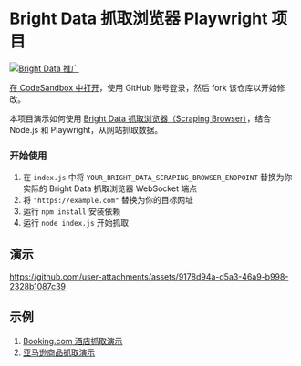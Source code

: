 # Bright Data 抓取浏览器 Playwright 项目

[![Bright Data 推广](https://github.com/bright-cn/LinkedIn-Scraper/raw/main/Proxies%20and%20scrapers%20GitHub%20bonus%20banner.png)](https://www.bright.cn/)

<a href="https://codesandbox.io/p/devbox/github/bright-cn/bright-data-scraping-browser-nodejs-playwright-project?file=%2Findex.js" target="_blank" rel="noopener">在 CodeSandbox 中打开</a>，使用 GitHub 账号登录，然后 fork 该仓库以开始修改。

本项目演示如何使用 <a href="https://www.bright.cn/products/scraping-browser" target="_blank" rel="noopener">Bright Data 抓取浏览器（Scraping Browser）</a>，结合 Node.js 和 Playwright，从网站抓取数据。

### 开始使用

1. 在 `index.js` 中将 `YOUR_BRIGHT_DATA_SCRAPING_BROWSER_ENDPOINT` 替换为你实际的 Bright Data 抓取浏览器 WebSocket 端点
2. 将 `"https://example.com"` 替换为你的目标网址
3. 运行 `npm install` 安装依赖
4. 运行 `node index.js` 开始抓取

## 演示
https://github.com/user-attachments/assets/9178d94a-d5a3-46a9-b998-2328b1087c39

## 示例
1. [Booking.com 酒店抓取演示](hotel-scraping/README.md)
2. [亚马逊商品抓取演示](ecommerce-scraping/README.md)
